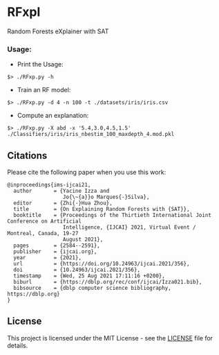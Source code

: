 # RFxpl
Random Forests eXplainer with SAT


### Usage:


* Print the Usage:

<code>$> ./RFxp.py -h </code>

* Train an RF model:

<code>$> ./RFxp.py -d 4 -n 100  -t ./datasets/iris/iris.csv </code>

* Compute an explanation:

<code>$> ./RFxp.py -X abd -x '5.4,3.0,4.5,1.5' ./Classifiers/iris/iris_nbestim_100_maxdepth_4.mod.pkl </code>


## Citations

Please cite the following paper when you use this work:

```
@inproceedings{ims-ijcai21,
  author       = {Yacine Izza and
                  Jo{\~{a}}o Marques{-}Silva},
  editor       = {Zhi{-}Hua Zhou},
  title        = {On Explaining Random Forests with {SAT}},
  booktitle    = {Proceedings of the Thirtieth International Joint Conference on Artificial
                  Intelligence, {IJCAI} 2021, Virtual Event / Montreal, Canada, 19-27
                  August 2021},
  pages        = {2584--2591},
  publisher    = {ijcai.org},
  year         = {2021},
  url          = {https://doi.org/10.24963/ijcai.2021/356},
  doi          = {10.24963/ijcai.2021/356},
  timestamp    = {Wed, 25 Aug 2021 17:11:16 +0200},
  biburl       = {https://dblp.org/rec/conf/ijcai/Izza021.bib},
  bibsource    = {dblp computer science bibliography, https://dblp.org}
}

```

## License

This project is licensed under the MIT License - see the [LICENSE](LICENSE) file for details.